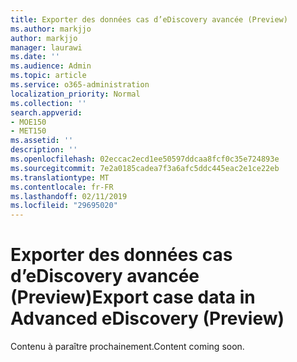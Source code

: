 ```yaml
---
title: Exporter des données cas d’eDiscovery avancée (Preview)
ms.author: markjjo
author: markjjo
manager: laurawi
ms.date: ''
ms.audience: Admin
ms.topic: article
ms.service: o365-administration
localization_priority: Normal
ms.collection: ''
search.appverid:
- MOE150
- MET150
ms.assetid: ''
description: ''
ms.openlocfilehash: 02eccac2ecd1ee50597ddcaa8fcf0c35e724893e
ms.sourcegitcommit: 7e2a0185cadea7f3a6afc5ddc445eac2e1ce22eb
ms.translationtype: MT
ms.contentlocale: fr-FR
ms.lasthandoff: 02/11/2019
ms.locfileid: "29695020"
---
```

# <a name="export-case-data-in-advanced-ediscovery-preview"></a><span data-ttu-id="6d71d-102">Exporter des données cas d’eDiscovery avancée (Preview)</span><span class="sxs-lookup"><span data-stu-id="6d71d-102">Export case data in Advanced eDiscovery (Preview)</span></span>

<span data-ttu-id="6d71d-103">Contenu à paraître prochainement.</span><span class="sxs-lookup"><span data-stu-id="6d71d-103">Content coming soon.</span></span>